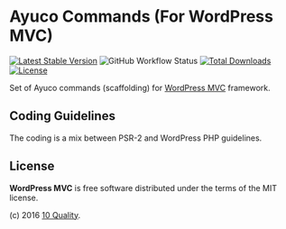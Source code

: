 # Ayuco Commands (For WordPress MVC)

[![Latest Stable Version](https://poser.pugx.org/10quality/wpmvc-commands/v/stable)](https://packagist.org/packages/10quality/wpmvc-commands)
![GitHub Workflow Status](https://img.shields.io/github/actions/workflow/status/10quality/wpmvc-commands/test.yml)
[![Total Downloads](https://poser.pugx.org/10quality/wpmvc-commands/downloads)](https://packagist.org/packages/10quality/wpmvc-commands)
[![License](https://poser.pugx.org/10quality/wpmvc-commands/license)](https://packagist.org/packages/10quality/wpmvc-commands)

Set of Ayuco commands (scaffolding) for [WordPress MVC](https://www.wordpress-mvc.com/) framework.

## Coding Guidelines

The coding is a mix between PSR-2 and WordPress PHP guidelines.

## License

**WordPress MVC** is free software distributed under the terms of the MIT license.

(c) 2016 [10 Quality](https://www.10quality.com/).